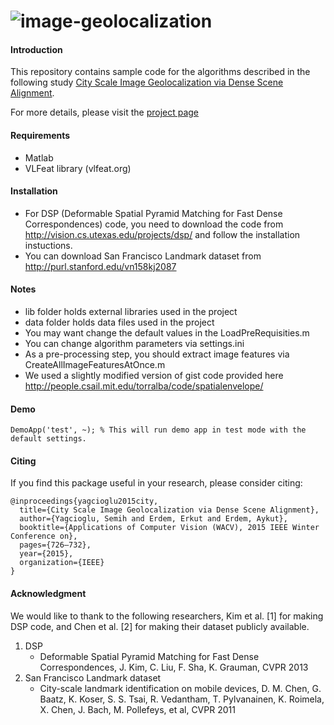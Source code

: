# ![image-geolocalization](https://dl.dropboxusercontent.com/u/16169065/image-geolocalization-overview-wacv2015.png)

#### Introduction

This repository contains sample code for the algorithms described in the following study [City Scale Image Geolocalization via Dense Scene Alignment](http://semihyagcioglu.com/projects/image-geolocalization).

For more details, please visit the [project page](http://semihyagcioglu.com/projects/image-geolocalization)

#### Requirements

- Matlab
- VLFeat library (vlfeat.org)

#### Installation

- For DSP (Deformable Spatial Pyramid Matching for Fast Dense Correspondences) code, you need to download the code from http://vision.cs.utexas.edu/projects/dsp/ and follow the installation instuctions.
- You can download San Francisco Landmark dataset from http://purl.stanford.edu/vn158kj2087

#### Notes

- lib folder holds external libraries used in the project
- data folder holds data files used in the project
- You may want change the default values in the LoadPreRequisities.m
- You can change algorithm parameters via settings.ini
- As a pre-processing step, you should extract image features via CreateAllImageFeaturesAtOnce.m
- We used a slightly modified version of gist code provided here http://people.csail.mit.edu/torralba/code/spatialenvelope/

#### Demo

	DemoApp('test', ~); % This will run demo app in test mode with the default settings.

#### Citing

If you find this package useful in your research, please consider citing:

    @inproceedings{yagcioglu2015city,
      title={City Scale Image Geolocalization via Dense Scene Alignment},
      author={Yagcioglu, Semih and Erdem, Erkut and Erdem, Aykut},
      booktitle={Applications of Computer Vision (WACV), 2015 IEEE Winter Conference on},
      pages={726–732},
      year={2015},
      organization={IEEE}
    }

#### Acknowledgment

We would like to thank to the following researchers, Kim et al. [1] for making DSP code, and Chen et al. [2] for making their dataset publicly available. 

1. DSP
	- Deformable Spatial Pyramid Matching for Fast Dense Correspondences, J. Kim, C. Liu, F. Sha, K. Grauman, CVPR 2013
2. San Francisco Landmark dataset
	- City-scale landmark identification on mobile devices, D. M. Chen, G. Baatz, K. Koser, S. S. Tsai, R. Vedantham, T. Pylvanainen, K. Roimela, X. Chen, J. Bach, M. Pollefeys, et al, CVPR 2011
